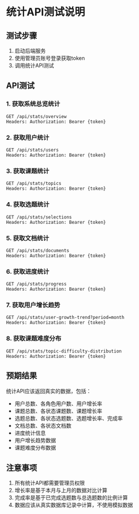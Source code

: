 # 统计API测试说明

## 测试步骤

1. 启动后端服务
2. 使用管理员账号登录获取token
3. 调用统计API测试

## API测试

### 1. 获取系统总览统计
```
GET /api/stats/overview
Headers: Authorization: Bearer {token}
```

### 2. 获取用户统计
```
GET /api/stats/users
Headers: Authorization: Bearer {token}
```

### 3. 获取课题统计
```
GET /api/stats/topics
Headers: Authorization: Bearer {token}
```

### 4. 获取选题统计
```
GET /api/stats/selections
Headers: Authorization: Bearer {token}
```

### 5. 获取文档统计
```
GET /api/stats/documents
Headers: Authorization: Bearer {token}
```

### 6. 获取进度统计
```
GET /api/stats/progress
Headers: Authorization: Bearer {token}
```

### 7. 获取用户增长趋势
```
GET /api/stats/user-growth-trend?period=month
Headers: Authorization: Bearer {token}
```

### 8. 获取课题难度分布
```
GET /api/stats/topic-difficulty-distribution
Headers: Authorization: Bearer {token}
```

## 预期结果

统计API应该返回真实的数据，包括：
- 用户总数、各角色用户数、用户增长率
- 课题总数、各状态课题数、课题增长率
- 选题总数、各状态选题数、选题增长率、完成率
- 文档总数、各状态文档数
- 进度统计信息
- 用户增长趋势数据
- 课题难度分布数据

## 注意事项

1. 所有统计API都需要管理员权限
2. 增长率是基于本月与上月的数据对比计算
3. 完成率是基于已完成选题数与总选题数的比例计算
4. 数据应该从真实数据库记录中计算，不使用模拟数据

